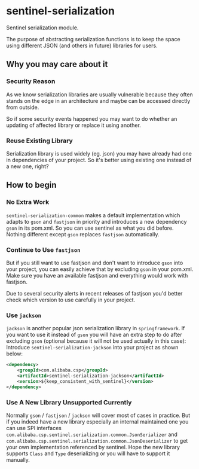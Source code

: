 # sentinel-serialization

Sentinel serialization module.

The purpose of abstracting serialization functions is to keep the space using different JSON (and others in future) libraries for users. 

## Why you may care about it

### Security Reason

As we know serialization libraries are usually vulnerable because they often stands on the edge in an architecture and maybe can be accessed directly from outside.

So if some security events happened you may want to do whether an updating of affected library or replace it using another.

### Reuse Existing Library

Serialization library is used widely (eg. json) you may have already had one in dependencies of your project. So it's better using existing one instead of a new one, right?

## How to begin

### No Extra Work

`sentinel-serialization-common` makes a default implementation which adapts to `gson` and `fastjson` in priority and introduces a new dependency `gson` in its pom.xml. So you can use sentinel as what you did before. Nothing different except `gson` replaces `fastjson` automatically.

### Continue to Use `fastjson`

But if you still want to use fastjson and don't want to introduce `gson` into your project, you can easily achieve that by excluding `gson` in your pom.xml. Make sure you have an available fastjson and everything would work with fastjson.

Due to several security alerts in recent releases of fastjson you'd better check which version to use carefully in your project.

### Use `jackson`

`jackson` is another popular json serialization library in `springframework`. If you want to use it instead of `gson` you will have an extra step to do after excluding `gson` (optional because it will not be used actually in this case): Introduce `sentinel-serialization-jackson` into your project as shown below:

```xml
<dependency>
	<groupId>com.alibaba.csp</groupId>
	<artifactId>sentinel-serialization-jackson</artifactId>
	<version>${keep_consistent_with_sentinel}</version>
</dependency>
```

### Use A New Library Unsupported Currently

Normally `gson` / `fastjson` / `jackson` will cover most of cases in practice. But if you indeed have a new library especially an internal maintained one you can use SPI interfaces `com.alibaba.csp.sentinel.serialization.common.JsonSerializer` and `com.alibaba.csp.sentinel.serialization.common.JsonDeserializer` to get your own implementation referenced by sentinel. Hope the new library supports `Class` and `Type` deserializing or you will have to support it manually.

